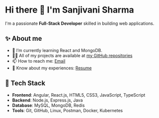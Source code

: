 # Hi there 👋 I'm Sanjivani Sharma

I'm a passionate **Full-Stack Developer** skilled in building web applications.

## ✨ About me
- 🌱 I’m currently learning React and MongoDB.
- 👨‍💻 All of my projects are available at [my GitHub repositories](https://github.com/sanjivanisharma?tab=repositories)
- 📫 How to reach me: [Email](mailto:sanjivanisharma01@gmail.com)
- 📄 Know about my experiences: [Resume](https://drive.google.com/file/d/14BJkYE8e7RCgBhCjidbTX7oSvvfhGCol/view?usp=sharing)

## 🚀 Tech Stack
- **Frontend**: Angular, React.js, HTML5, CSS3, JavaScript, TypeScript
- **Backend**: Node.js, Express.js, Java
- **Database**: MySQL, MongoDB, Redis
- **Tools**: Git, GitHub, Linux, Postman, Docker, Kubernetes
